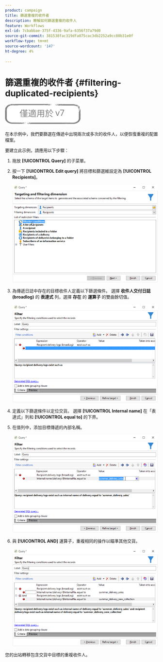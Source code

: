 ```yaml
---
product: campaign
title: 篩選重複的收件者
description: 瞭解如何篩選重複的收件人
feature: Workflows
exl-id: 7cbabbae-375f-4336-9afa-6356f37a79d0
source-git-commit: 381538fac319dfa075cac3db2252a9cc80b31e0f
workflow-type: tm+mt
source-wordcount: '147'
ht-degree: 4%

---
```


# 篩選重複的收件者 {#filtering-duplicated-recipients}

![](../../assets/v7-only.svg)

在本示例中，我們要篩選在傳遞中出現兩次或多次的收件人，以便恢復重複的配置檔案。

要建立此示例，請應用以下步驟：

1. 拖放 **[!UICONTROL Query]** 的子菜單。
1. 按一下 **[!UICONTROL Edit query]** 將目標和篩選維設定為 **[!UICONTROL Recipients]**。

   ![](assets/query_recipients_1.png)

1. 為傳遞日誌中存在的目標收件人定義以下篩選條件。 選擇 **收件人交付日誌(broadlog)** 的 **表達式** 列，選擇 **存在** 的 **運算子** 的雙曲餘切值。

   ![](assets/query_recipients_2.png)

1. 定義以下篩選條件以定位交貨。 選擇 **[!UICONTROL Internal name]** 在「表達式」列和 **[!UICONTROL equal to]** 的下界。
1. 在值列中，添加目標傳遞的內部名稱。

   ![](assets/query_recipients_3.png)

1. 與 **[!UICONTROL AND]** 運算子，重複相同的操作以瞄準其他交貨。

   ![](assets/query_recipients_4.png)

您的出站轉移包含交貨中目標的重複收件人。
